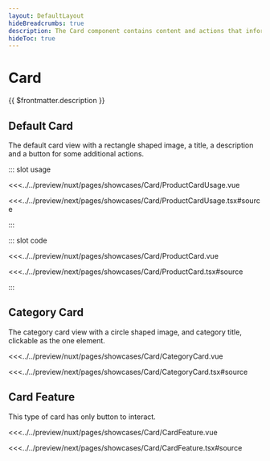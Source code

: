 ```yaml
---
layout: DefaultLayout
hideBreadcrumbs: true
description: The Card component contains content and actions that inform about a single subject. 
hideToc: true
---
```

# Card

{{ $frontmatter.description }}

## Default Card

The default card view with a rectangle shaped image, a title, a description and a button for some additional actions.

<ShowcasePoc showcase-name="Card/ProductCardUsage" style="min-height: 600px">

::: slot usage
<!-- vue -->
<<<../../preview/nuxt/pages/showcases/Card/ProductCardUsage.vue
<!-- end vue -->
<!-- react -->
<<<../../preview/next/pages/showcases/Card/ProductCardUsage.tsx#source
<!-- end react -->
:::

::: slot code
<!-- vue -->
<<<../../preview/nuxt/pages/showcases/Card/ProductCard.vue
<!-- end vue -->
<!-- react -->
<<<../../preview/next/pages/showcases/Card/ProductCard.tsx#source
<!-- end react -->
:::

</ShowcasePoc>

## Category Card

The category card view with a circle shaped image, and category title, clickable as the one element.

<Showcase showcase-name="Card/CategoryCard" style="min-height: 400px;">

<!-- vue -->
<<<../../preview/nuxt/pages/showcases/Card/CategoryCard.vue
<!-- end vue -->
<!-- react -->
<<<../../preview/next/pages/showcases/Card/CategoryCard.tsx#source
<!-- end react -->

</Showcase>

## Card Feature

This type of card has only button to interact.

<Showcase showcase-name="Card/CardFeature" style="min-height: 600px">

<!-- vue -->
<<<../../preview/nuxt/pages/showcases/Card/CardFeature.vue
<!-- end vue -->
<!-- react -->
<<<../../preview/next/pages/showcases/Card/CardFeature.tsx#source
<!-- end react -->

</Showcase>
